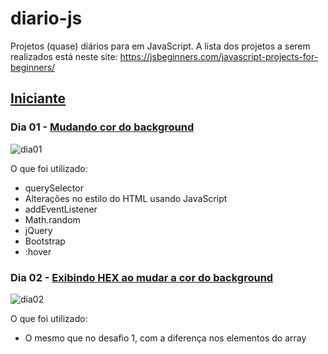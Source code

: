 # diario-js
Projetos (quase) diários para em JavaScript. A lista dos projetos a serem realizados está neste site: https://jsbeginners.com/javascript-projects-for-beginners/

## [Iniciante](https://github.com/greicemsj/diario-js/tree/master/Iniciante)

### Dia 01 - [Mudando cor do background](https://github.com/greicemsj/diario-js/tree/master/Iniciante/Dia%2001%20-%20mudando%20cor%20do%20background)

![dia01](https://user-images.githubusercontent.com/51206170/114786090-f698fd80-9d53-11eb-8904-c65cb5a8bfe3.gif)

O que foi utilizado:
- querySelector
- Alterações no estilo do HTML usando JavaScript
- addEventListener
- Math.random
- jQuery
- Bootstrap
- :hover

### Dia 02 - [Exibindo HEX ao mudar a cor do background](https://github.com/greicemsj/diario-js/tree/master/Iniciante/Dia%2002%20-%20mudando%20cor%20do%20background%20e%20exibindo%20hex)

![dia02](https://user-images.githubusercontent.com/51206170/114955380-f885be00-9e32-11eb-9c69-f6925d358f05.gif)

O que foi utilizado:
- O mesmo que no desafio 1, com a diferença nos elementos do array 
